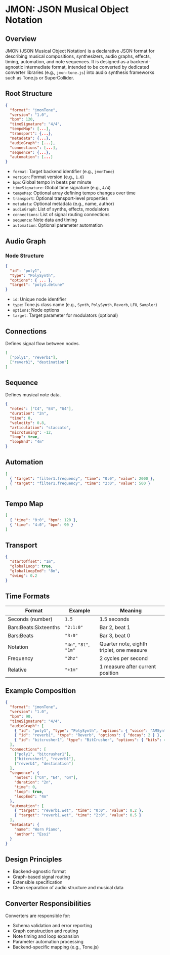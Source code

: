 # JMON: JSON Musical Object Notation

## Overview

JMON (JSON Musical Object Notation) is a declarative JSON format for describing musical compositions, synthesizers, audio graphs, effects, timing, automation, and note sequences. It is designed as a backend-agnostic intermediate format, intended to be converted by dedicated converter libraries (e.g., `jmon-tone.js`) into audio synthesis frameworks such as Tone.js or SuperCollider.

## Root Structure

```json
{
  "format": "jmonTone",
  "version": "1.0",
  "bpm": 120,
  "timeSignature": "4/4",
  "tempoMap": [...],
  "transport": {...},
  "metadata": {...},
  "audioGraph": [...],
  "connections": [...],
  "sequence": {...},
  "automation": [...]
}
```

- `format`: Target backend identifier (e.g., `jmonTone`)
- `version`: Format version (e.g., `1.0`)
- `bpm`: Global tempo in beats per minute
- `timeSignature`: Global time signature (e.g., `4/4`)
- `tempoMap`: Optional array defining tempo changes over time
- `transport`: Optional transport-level properties
- `metadata`: Optional metadata (e.g., name, author)
- `audioGraph`: List of synths, effects, modulators
- `connections`: List of signal routing connections
- `sequence`: Note data and timing
- `automation`: Optional parameter automation

## Audio Graph

### Node Structure

```json
{
  "id": "poly1",
  "type": "PolySynth",
  "options": { ... },
  "target": "poly1.detune"
}
```

- `id`: Unique node identifier
- `type`: Tone.js class name (e.g., `Synth`, `PolySynth`, `Reverb`, `LFO`, `Sampler`)
- `options`: Node options
- `target`: Target parameter for modulators (optional)

## Connections

Defines signal flow between nodes.

```json
[
  ["poly1", "reverb1"],
  ["reverb1", "destination"]
]
```

## Sequence

Defines musical note data.

```json
{
  "notes": ["C4", "E4", "G4"],
  "duration": "2n",
  "time": 0,
  "velocity": 0.8,
  "articulation": "staccato",
  "microtuning": -12,
  "loop": true,
  "loopEnd": "4m"
}
```

## Automation

```json
[
  { "target": "filter1.frequency", "time": "0:0", "value": 2000 },
  { "target": "filter1.frequency", "time": "2:0", "value": 500 }
]
```

## Tempo Map

```json
[
  { "time": "0:0", "bpm": 120 },
  { "time": "4:0", "bpm": 90 }
]
```

## Transport

```json
{
  "startOffset": "1m",
  "globalLoop": true,
  "globalLoopEnd": "8m",
  "swing": 0.2
}
```

## Time Formats

| Format | Example | Meaning |
|---------|---------|---------|
| Seconds (number) | `1.5` | 1.5 seconds |
| Bars:Beats:Sixteenths | `"2:1:0"` | Bar 2, beat 1 |
| Bars:Beats | `"3:0"` | Bar 3, beat 0 |
| Notation | `"4n"`, `"8t"`, `"1m"` | Quarter note, eighth triplet, one measure |
| Frequency | `"2hz"` | 2 cycles per second |
| Relative | `"+1m"` | 1 measure after current position |

## Example Composition

```json
{
  "format": "jmonTone",
  "version": "1.0",
  "bpm": 90,
  "timeSignature": "4/4",
  "audioGraph": [
    { "id": "poly1", "type": "PolySynth", "options": { "voice": "AMSynth", "maxPolyphony": 6 } },
    { "id": "reverb1", "type": "Reverb", "options": { "decay": 2 } },
    { "id": "bitcrusher1", "type": "BitCrusher", "options": { "bits": 4 } }
  ],
  "connections": [
    ["poly1", "bitcrusher1"],
    ["bitcrusher1", "reverb1"],
    ["reverb1", "destination"]
  ],
  "sequence": {
    "notes": ["C4", "E4", "G4"],
    "duration": "2n",
    "time": 0,
    "loop": true,
    "loopEnd": "4m"
  },
  "automation": [
    { "target": "reverb1.wet", "time": "0:0", "value": 0.2 },
    { "target": "reverb1.wet", "time": "2:0", "value": 0.5 }
  ],
  "metadata": {
    "name": "Worn Piano",
    "author": "Essi"
  }
}
```

## Design Principles

- Backend-agnostic format
- Graph-based signal routing
- Extensible specification
- Clean separation of audio structure and musical data

## Converter Responsibilities

Converters are responsible for:

- Schema validation and error reporting
- Graph construction and routing
- Note timing and loop expansion
- Parameter automation processing
- Backend-specific mapping (e.g., Tone.js)

